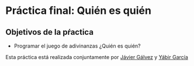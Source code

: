 # Práctica final: Quién es quién

## Objetivos de la pŕactica

*	Programar el juego de adivinanzas ¿Quién es quién?

Esta práctica está realizada conjuntamente por [Jávier Gálvez](https://github.com/JavierGalvez) y [Yábir García](https://github.com/yabirgb)
